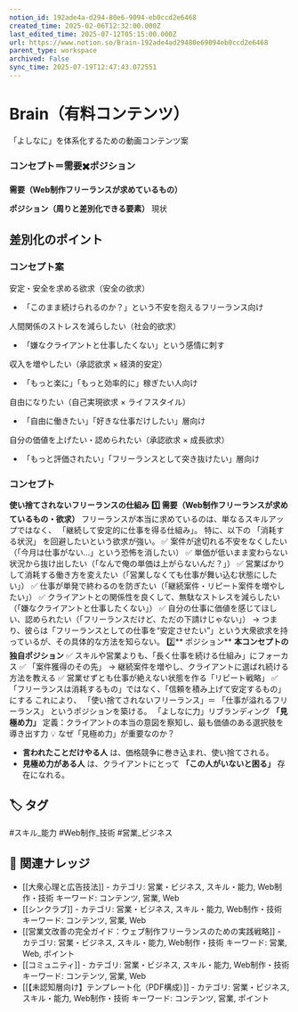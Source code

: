```yaml
---
notion_id: 192ade4a-d294-80e6-9094-eb0ccd2e6468
created_time: 2025-02-06T12:32:00.000Z
last_edited_time: 2025-07-12T05:15:00.000Z
url: https://www.notion.so/Brain-192ade4ad29480e69094eb0ccd2e6468
parent_type: workspace
archived: False
sync_time: 2025-07-19T12:47:43.072551
---
```


# Brain（有料コンテンツ）

「よしなに」を体系化するための動画コンテンツ案
### コンセプト＝需要✖️ポジション
  **需要（Web制作フリーランスが求めているもの）**
  
  **ポジション（周りと差別化できる要素）**
  現状
  
  差別化のポイント
---
### コンセプト案
  安定・安全を求める欲求（安全の欲求）
  - 「このまま続けられるのか？」という不安を抱えるフリーランス向け
  
   人間関係のストレスを減らしたい（社会的欲求）
  - 「嫌なクライアントと仕事したくない」という感情に刺す
  
  収入を増やしたい（承認欲求 × 経済的安定）
  - 「もっと楽に」「もっと効率的に」稼ぎたい人向け
  
  自由になりたい（自己実現欲求 × ライフスタイル）
  - 「自由に働きたい」「好きな仕事だけしたい」層向け
  
  自分の価値を上げたい・認められたい（承認欲求 × 成長欲求）
  - 「もっと評価されたい」「フリーランスとして突き抜けたい」層向け
  
### コンセプト
**使い捨てされないフリーランスの仕組み**
  **1️⃣ 需要（Web制作フリーランスが求めているもの・欲求）**
フリーランスが本当に求めているのは、単なるスキルアップではなく、
「継続して安定的に仕事を得る仕組み」。
特に、以下の 「消耗する状況」 を回避したいという欲求が強い。
  ✅ 案件が途切れる不安をなくしたい（「今月は仕事がない…」という恐怖を消したい）
✅ 単価が低いまま変わらない状況から抜け出したい（「なんで俺の単価は上がらないんだ？」）
✅ 営業ばかりして消耗する働き方を変えたい（「営業しなくても仕事が舞い込む状態にしたい」）
✅ 仕事が単発で終わるのを防ぎたい（「継続案件・リピート案件を増やしたい」）
✅ クライアントとの関係性を良くして、無駄なストレスを減らしたい（「嫌なクライアントと仕事したくない」）
✅ 自分の仕事に価値を感じてほしい、認められたい（「フリーランスだけど、ただの下請けじゃない」）
  → つまり、彼らは「フリーランスとしての仕事を“安定させたい”」という大衆欲求を持っているが、その具体的な方法を知らない。
  2️⃣** ポジション**
  **本コンセプトの独自ポジション**
  ✅ スキルや営業よりも、「長く仕事を続ける仕組み」にフォーカス
✅ 「案件獲得のその先」 → 継続案件を増やし、クライアントに選ばれ続ける方法を教える
✅ 営業せずとも仕事が絶えない状態を作る「リピート戦略」
✅ 「フリーランスは消耗するもの」ではなく、「信頼を積み上げて安定するもの」にする
  これにより、
「使い捨てされないフリーランス」＝ 「仕事が溢れるフリーランス」
というポジションを築ける。
「よしなに力」リブランディング
**「見極め力」**
定義：クライアントの本当の意図を察知し、最も価値のある選択肢を導き出す力
💡 なぜ「見極め力」が重要なのか？
- **言われたことだけやる人** は、価格競争に巻き込まれ、使い捨てされる。
- **見極め力がある人** は、クライアントにとって **「この人がいないと困る」** 存在になれる。

## 🏷️ タグ
#スキル_能力 #Web制作_技術 #営業_ビジネス

## 🔗 関連ナレッジ
- [[大衆心理と広告技法]] - カテゴリ: 営業・ビジネス, スキル・能力, Web制作・技術 キーワード: コンテンツ, 営業, Web
- [[シンクラブ]] - カテゴリ: 営業・ビジネス, スキル・能力, Web制作・技術 キーワード: コンテンツ, 営業, Web
- [[営業文改善の完全ガイド：ウェブ制作フリーランスのための実践戦略]] - カテゴリ: 営業・ビジネス, スキル・能力, Web制作・技術 キーワード: 営業, Web, ポイント
- [[コミュニティ]] - カテゴリ: 営業・ビジネス, スキル・能力, Web制作・技術 キーワード: コンテンツ, 営業, Web
- [[【未認知層向け】テンプレート化（PDF構成）]] - カテゴリ: 営業・ビジネス, スキル・能力, Web制作・技術 キーワード: コンテンツ, 営業, ポイント
